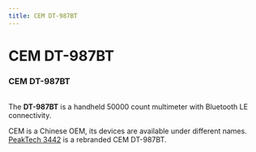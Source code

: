 ```yaml
---
title: CEM DT-987BT
---
```


# CEM DT-987BT

<div class="infobox" markdown>

### CEM DT-987BT

| | |
|---|---|

</div>

The **DT-987BT** is a handheld 50000 count multimeter with Bluetooth LE connectivity.

CEM is a Chinese OEM, its devices are available under different names. [PeakTech 3442](https://sigrok.org/wiki/PeakTech_3442) is a rebranded CEM DT-987BT.

